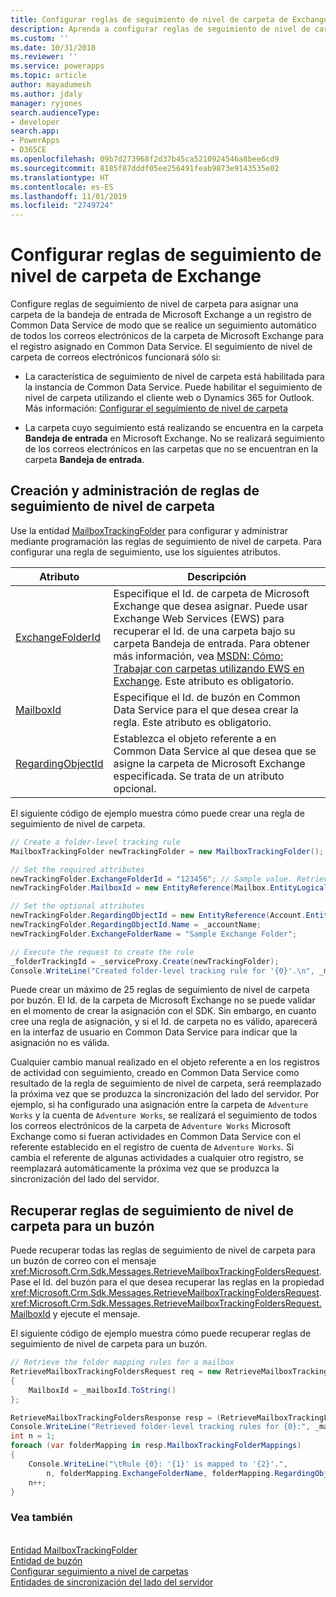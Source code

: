 ```yaml
---
title: Configurar reglas de seguimiento de nivel de carpeta de Exchange (Common Data Service) | Microsoft Docs
description: Aprenda a configurar reglas de seguimiento de nivel de carpeta de Exchange.
ms.custom: ''
ms.date: 10/31/2018
ms.reviewer: ''
ms.service: powerapps
ms.topic: article
author: mayadumesh
ms.author: jdaly
manager: ryjones
search.audienceType:
- developer
search.app:
- PowerApps
- D365CE
ms.openlocfilehash: 09b7d273968f2d37b45ca5210924546a8bee6cd9
ms.sourcegitcommit: 8185f87dddf05ee256491feab9873e9143535e02
ms.translationtype: HT
ms.contentlocale: es-ES
ms.lasthandoff: 11/01/2019
ms.locfileid: "2749724"
---
```

# <a name="configure-exchange-folder-level-tracking-rules"></a>Configurar reglas de seguimiento de nivel de carpeta de Exchange

Configure reglas de seguimiento de nivel de carpeta para asignar una carpeta de la bandeja de entrada de Microsoft Exchange a un registro de Common Data Service de modo que se realice un seguimiento automático de todos los correos electrónicos de la carpeta de Microsoft Exchange para el registro asignado en Common Data Service. El seguimiento de nivel de carpeta de correos electrónicos funcionará sólo si:  

- La característica de seguimiento de nivel de carpeta está habilitada para la instancia de Common Data Service. Puede habilitar el seguimiento de nivel de carpeta utilizando el cliente web o Dynamics 365 for Outlook. Más información: [Configurar el seguimiento de nivel de carpeta](/dynamics365/customer-engagement/admin/configure-outlook-exchange-folder-level-tracking)  

- La carpeta cuyo seguimiento está realizando se encuentra en la carpeta **Bandeja de entrada** en Microsoft Exchange. No se realizará seguimiento de los correos electrónicos en las carpetas que no se encuentran en la carpeta **Bandeja de entrada**.  

<a name="Create"></a>   

## <a name="create-and-manage-folder-level-tracking-rules"></a>Creación y administración de reglas de seguimiento de nivel de carpeta 
 
 Use la entidad [MailboxTrackingFolder](/reference/entities/mailboxtrackingfolder.md) para configurar y administrar mediante programación las reglas de seguimiento de nivel de carpeta. Para configurar una regla de seguimiento, use los siguientes atributos.  


|                                   Atributo                                   |                                                                                                                                                                                                                Descripción                                                                                                                                                                                                                 |
|-------------------------------------------------------------------------------|--------------------------------------------------------------------------------------------------------------------------------------------------------------------------------------------------------------------------------------------------------------------------------------------------------------------------------------------------------------------------------------------------------------------------------------------|
|  [ExchangeFolderId](/reference/entities/mailboxtrackingfolder.md#BKMK_ExchangeFolderId)  | Especifique el Id. de carpeta de Microsoft Exchange que desea asignar. Puede usar Exchange Web Services (EWS) para recuperar el Id. de una carpeta bajo su carpeta Bandeja de entrada. Para obtener más información, vea [MSDN: Cómo: Trabajar con carpetas utilizando EWS en Exchange](https://msdn.microsoft.com/library/office/dn535504.aspx). Este atributo es obligatorio. |
|         [MailboxId](/reference/entities/mailboxtrackingfolder.md#BKMK_MailboxId)         |                                                                                                                                         Especifique el Id. de buzón en Common Data Service para el que desea crear la regla. Este atributo es obligatorio.                                                                                                                                          |
| [RegardingObjectId](/reference/entities/mailboxtrackingfolder.md#BKMK_RegardingObjectId) |                                                                                                       Establezca el objeto referente a en Common Data Service al que desea que se asigne la carpeta de Microsoft Exchange especificada. Se trata de un atributo opcional.                                                                                                       |

 El siguiente código de ejemplo muestra cómo puede crear una regla de seguimiento de nivel de carpeta.  

```csharp  
// Create a folder-level tracking rule  
MailboxTrackingFolder newTrackingFolder = new MailboxTrackingFolder();  

// Set the required attributes  
newTrackingFolder.ExchangeFolderId = "123456"; // Sample value. Retrieve this value using Exchange Web Services (EWS)  
newTrackingFolder.MailboxId = new EntityReference(Mailbox.EntityLogicalName, _mailboxId);  

// Set the optional attributes  
newTrackingFolder.RegardingObjectId = new EntityReference(Account.EntityLogicalName, _accountId);  
newTrackingFolder.RegardingObjectId.Name = _accountName;  
newTrackingFolder.ExchangeFolderName = "Sample Exchange Folder";  

// Execute the request to create the rule   
_folderTrackingId = _serviceProxy.Create(newTrackingFolder);  
Console.WriteLine("Created folder-level tracking rule for '{0}'.\n", _mailboxName);  
```  

 Puede crear un máximo de 25 reglas de seguimiento de nivel de carpeta por buzón. El Id. de la carpeta de Microsoft Exchange no se puede validar en el momento de crear la asignación con el SDK. Sin embargo, en cuanto cree una regla de asignación, y si el Id. de carpeta no es válido, aparecerá en la interfaz de usuario en Common Data Service para indicar que la asignación no es válida.  

 Cualquier cambio manual realizado en el objeto referente a en los registros de actividad con seguimiento, creado en Common Data Service como resultado de la regla de seguimiento de nivel de carpeta, será reemplazado la próxima vez que se produzca la sincronización del lado del servidor. Por ejemplo, si ha configurado una asignación entre la carpeta de `Adventure Works` y la cuenta de `Adventure Works`, se realizará el seguimiento de todos los correos electrónicos de la carpeta de `Adventure Works` Microsoft Exchange como si fueran actividades en Common Data Service con el referente establecido en el registro de cuenta de `Adventure Works`. Si cambia el referente de algunas actividades a cualquier otro registro, se reemplazará automáticamente la próxima vez que se produzca la sincronización del lado del servidor.  

<a name="Retrieve"></a>   

## <a name="retrieve-folder-level-tracking-rules-for-a-mailbox"></a>Recuperar reglas de seguimiento de nivel de carpeta para un buzón  

 Puede recuperar todas las reglas de seguimiento de nivel de carpeta para un buzón de correo con el mensaje <xref:Microsoft.Crm.Sdk.Messages.RetrieveMailboxTrackingFoldersRequest>. Pase el Id. del buzón para el que desea recuperar las reglas en la propiedad <xref:Microsoft.Crm.Sdk.Messages.RetrieveMailboxTrackingFoldersRequest>.<xref:Microsoft.Crm.Sdk.Messages.RetrieveMailboxTrackingFoldersRequest.MailboxId> y ejecute el mensaje.  

 El siguiente código de ejemplo muestra cómo puede recuperar reglas de seguimiento de nivel de carpeta para un buzón.  

```csharp  
// Retrieve the folder mapping rules for a mailbox  
RetrieveMailboxTrackingFoldersRequest req = new RetrieveMailboxTrackingFoldersRequest  
{  
    MailboxId = _mailboxId.ToString()  
};  

RetrieveMailboxTrackingFoldersResponse resp = (RetrieveMailboxTrackingFoldersResponse_serviceProxy.Execute(req);  
Console.WriteLine("Retrieved folder-level tracking rules for {0}:", _mailboxName);  
int n = 1;  
foreach (var folderMapping in resp.MailboxTrackingFolderMappings)  
{  
    Console.WriteLine("\tRule {0}: '{1}' is mapped to '{2}'.",   
        n, folderMapping.ExchangeFolderName, folderMapping.RegardingObjectName);  
    n++;  
}  
```  

### <a name="see-also"></a>Vea también  
 <xref href="Microsoft.Dynamics.CRM.RetrieveMailboxTrackingFolders?text=RetrieveMailboxTrackingFolders Function" /><br />
 [Entidad MailboxTrackingFolder](/reference/entities/mailboxtrackingfolder.md)<br />
 [Entidad de buzón](/reference/entities/mailbox.md)<br />
 [Configurar seguimiento a nivel de carpetas](/dynamics365/customer-engagement/admin/configure-outlook-exchange-folder-level-tracking)<br />
 [Entidades de sincronización del lado del servidor](server-side-synchronization-entities.md)<br />
